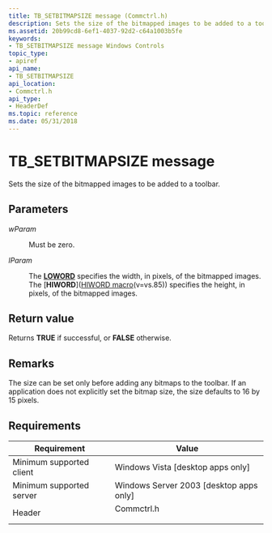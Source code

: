 ```yaml
---
title: TB_SETBITMAPSIZE message (Commctrl.h)
description: Sets the size of the bitmapped images to be added to a toolbar.
ms.assetid: 20b99cd8-6ef1-4037-92d2-c64a1003b5fe
keywords:
- TB_SETBITMAPSIZE message Windows Controls
topic_type:
- apiref
api_name:
- TB_SETBITMAPSIZE
api_location:
- Commctrl.h
api_type:
- HeaderDef
ms.topic: reference
ms.date: 05/31/2018
---
```


# TB\_SETBITMAPSIZE message

Sets the size of the bitmapped images to be added to a toolbar.

## Parameters

<dl> <dt>

*wParam* 
</dt> <dd>

Must be zero.

</dd> <dt>

*lParam* 
</dt> <dd>

The [**LOWORD**](/previous-versions/windows/desktop/legacy/ms632659(v=vs.85)) specifies the width, in pixels, of the bitmapped images. The [**HIWORD**]([HIWORD macro](../winmsg/hiword.md)(v=vs.85)) specifies the height, in pixels, of the bitmapped images.

</dd> </dl>

## Return value

Returns **TRUE** if successful, or **FALSE** otherwise.

## Remarks

The size can be set only before adding any bitmaps to the toolbar. If an application does not explicitly set the bitmap size, the size defaults to 16 by 15 pixels.

## Requirements



| Requirement | Value |
|-------------------------------------|---------------------------------------------------------------------------------------|
| Minimum supported client<br/> | Windows Vista \[desktop apps only\]<br/>                                        |
| Minimum supported server<br/> | Windows Server 2003 \[desktop apps only\]<br/>                                  |
| Header<br/>                   | <dl> <dt>Commctrl.h</dt> </dl> |



 

